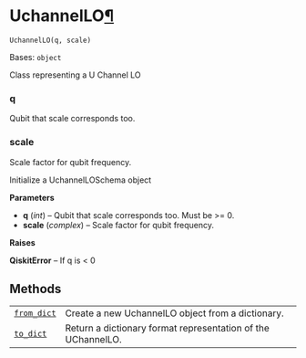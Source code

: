 # UchannelLO[¶](#uchannello "Permalink to this headline")

<span id="undefined" />

`UchannelLO(q, scale)`

Bases: `object`

Class representing a U Channel LO

<span id="undefined" />

### q

Qubit that scale corresponds too.

<span id="undefined" />

### scale

Scale factor for qubit frequency.

Initialize a UchannelLOSchema object

**Parameters**

*   **q** (*int*) – Qubit that scale corresponds too. Must be >= 0.
*   **scale** (*complex*) – Scale factor for qubit frequency.

**Raises**

**QiskitError** – If q is \< 0

## Methods

|                                                                                                                                                         |                                                              |
| ------------------------------------------------------------------------------------------------------------------------------------------------------- | ------------------------------------------------------------ |
| [`from_dict`](qiskit.providers.models.UchannelLO.from_dict#qiskit.providers.models.UchannelLO.from_dict "qiskit.providers.models.UchannelLO.from_dict") | Create a new UchannelLO object from a dictionary.            |
| [`to_dict`](qiskit.providers.models.UchannelLO.to_dict#qiskit.providers.models.UchannelLO.to_dict "qiskit.providers.models.UchannelLO.to_dict")         | Return a dictionary format representation of the UChannelLO. |
